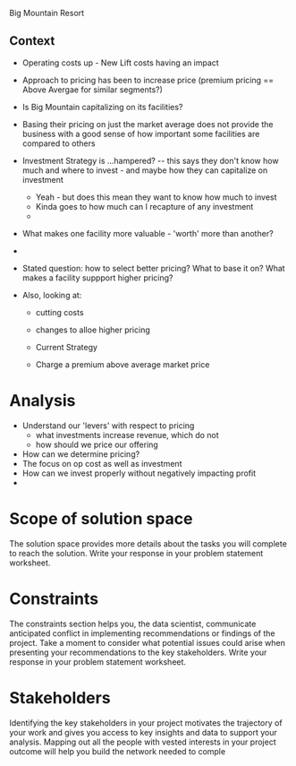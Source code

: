Big Mountain Resort  

## Context

- Operating costs up - New Lift costs having an impact
- Approach to pricing has been to increase price (premium pricing == Above Avergae for similar segments?)

- Is Big Mountain capitalizing on its facilities?

- Basing their pricing on just the market average does not provide the business with a
good sense of how important some facilities are compared to others

- Investment Strategy is ...hampered?   -- this says they don't know how much and where to invest - and maybe how they can capitalize on investment
  - Yeah - but does this mean they want to know how much to invest
  - Kinda goes to how much can I recapture of any investment
  - 
- What makes one facility more valuable - 'worth' more than another?
- 
- Stated question:  how to select better pricing?  What to base it on?  What makes a facility suppport higher pricing?

- Also, looking at:
  - cutting costs
  - changes to alloe higher pricing


  - Current Strategy
  - Charge a premium above average market price


# Analysis
- Understand our 'levers' with respect to pricing
  - what investments increase revenue, which do not
  - how should we price our offering
- How can we determine pricing?
- The focus on op cost as well as investment 
- How can we invest properly without negatively impacting profit
- 
# Scope of solution space
The solution space provides more details about the tasks you will complete to reach the
solution.
Write your response in your problem statement worksheet.

# Constraints
The constraints section helps you, the data scientist, communicate anticipated conflict
in implementing recommendations or findings of the project. Take a moment to
consider what potential issues could arise when presenting your recommendations to
the key stakeholders.
Write your response in your problem statement worksheet.

# Stakeholders
Identifying the key stakeholders in your project motivates the trajectory of your work and
gives you access to key insights and data to support your analysis. Mapping out all the
people with vested interests in your project outcome will help you build the network
needed to comple